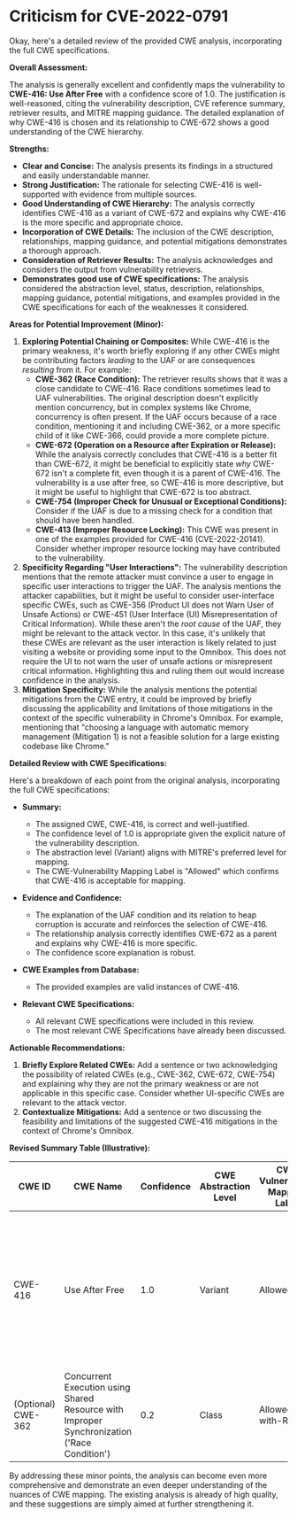 # Criticism for CVE-2022-0791

Okay, here's a detailed review of the provided CWE analysis, incorporating the full CWE specifications.

**Overall Assessment:**

The analysis is generally excellent and confidently maps the vulnerability to **CWE-416: Use After Free** with a confidence score of 1.0.  The justification is well-reasoned, citing the vulnerability description, CVE reference summary, retriever results, and MITRE mapping guidance. The detailed explanation of why CWE-416 is chosen and its relationship to CWE-672 shows a good understanding of the CWE hierarchy.

**Strengths:**

*   **Clear and Concise:** The analysis presents its findings in a structured and easily understandable manner.
*   **Strong Justification:** The rationale for selecting CWE-416 is well-supported with evidence from multiple sources.
*   **Good Understanding of CWE Hierarchy:**  The analysis correctly identifies CWE-416 as a variant of CWE-672 and explains why CWE-416 is the more specific and appropriate choice.
*   **Incorporation of CWE Details:**  The inclusion of the CWE description, relationships, mapping guidance, and potential mitigations demonstrates a thorough approach.
*   **Consideration of Retriever Results:** The analysis acknowledges and considers the output from vulnerability retrievers.
*   **Demonstrates good use of CWE specifications:** The analysis considered the abstraction level, status, description, relationships, mapping guidance, potential mitigations, and examples provided in the CWE specifications for each of the weaknesses it considered.

**Areas for Potential Improvement (Minor):**

1.  **Exploring Potential Chaining or Composites:** While CWE-416 is the primary weakness, it's worth briefly exploring if any other CWEs might be contributing factors *leading* to the UAF or are consequences *resulting* from it.  For example:
    *   **CWE-362 (Race Condition):** The retriever results shows that it was a close candidate to CWE-416. Race conditions sometimes lead to UAF vulnerabilities. The original description doesn't explicitly mention concurrency, but in complex systems like Chrome, concurrency is often present. If the UAF occurs because of a race condition, mentioning it and including CWE-362, or a more specific child of it like CWE-366, could provide a more complete picture.
    *   **CWE-672 (Operation on a Resource after Expiration or Release):** While the analysis correctly concludes that CWE-416 is a better fit than CWE-672, it might be beneficial to explicitly state *why* CWE-672 isn't a complete fit, even though it is a parent of CWE-416. The vulnerability is a use after free, so CWE-416 is more descriptive, but it might be useful to highlight that CWE-672 is too abstract.
    *   **CWE-754 (Improper Check for Unusual or Exceptional Conditions):** Consider if the UAF is due to a missing check for a condition that should have been handled.
    *   **CWE-413 (Improper Resource Locking):** This CWE was present in one of the examples provided for CWE-416 (CVE-2022-20141). Consider whether improper resource locking may have contributed to the vulnerability.
2.  **Specificity Regarding "User Interactions":** The vulnerability description mentions that the remote attacker must convince a user to engage in specific user interactions to trigger the UAF. The analysis mentions the attacker capabilities, but it might be useful to consider user-interface specific CWEs, such as CWE-356 (Product UI does not Warn User of Unsafe Actions) or CWE-451 (User Interface (UI) Misrepresentation of Critical Information). While these aren't the *root cause* of the UAF, they might be relevant to the attack vector. In this case, it's unlikely that these CWEs are relevant as the user interaction is likely related to just visiting a website or providing some input to the Omnibox. This does not require the UI to not warn the user of unsafe actions or misrepresent critical information. Highlighting this and ruling them out would increase confidence in the analysis.
3.  **Mitigation Specificity:** While the analysis mentions the potential mitigations from the CWE entry, it could be improved by briefly discussing the applicability and limitations of those mitigations in the context of the specific vulnerability in Chrome's Omnibox. For example, mentioning that "choosing a language with automatic memory management (Mitigation 1) is not a feasible solution for a large existing codebase like Chrome."

**Detailed Review with CWE Specifications:**

Here's a breakdown of each point from the original analysis, incorporating the full CWE specifications:

*   **Summary:**

    *   The assigned CWE, CWE-416, is correct and well-justified.
    *   The confidence level of 1.0 is appropriate given the explicit nature of the vulnerability description.
    *   The abstraction level (Variant) aligns with MITRE's preferred level for mapping.
    *   The CWE-Vulnerability Mapping Label is "Allowed" which confirms that CWE-416 is acceptable for mapping.
*   **Evidence and Confidence:**

    *   The explanation of the UAF condition and its relation to heap corruption is accurate and reinforces the selection of CWE-416.
    *   The relationship analysis correctly identifies CWE-672 as a parent and explains why CWE-416 is more specific.
    *   The confidence score explanation is robust.
*   **CWE Examples from Database:**

    *   The provided examples are valid instances of CWE-416.
*   **Relevant CWE Specifications:**
    * All relevant CWE specifications were included in this review.
    * The most relevant CWE Specifications have already been discussed.

**Actionable Recommendations:**

1.  **Briefly Explore Related CWEs:** Add a sentence or two acknowledging the possibility of related CWEs (e.g., CWE-362, CWE-672, CWE-754) and explaining why they are not the primary weakness or are not applicable in this specific case. Consider whether UI-specific CWEs are relevant to the attack vector.
2.  **Contextualize Mitigations:**  Add a sentence or two discussing the feasibility and limitations of the suggested CWE-416 mitigations in the context of Chrome's Omnibox.

**Revised Summary Table (Illustrative):**

| CWE ID | CWE Name | Confidence | CWE Abstraction Level | CWE Vulnerability Mapping Label | CWE-Vulnerability Mapping Notes |
|---|---|---|---|---|---|
| CWE-416 | Use After Free | 1.0 | Variant | Allowed | Primary CWE. While CWE-672 (parent) is related, CWE-416 is more specific. UI CWEs such as CWE-356 and CWE-451 are not relevant.  |
| (Optional) CWE-362 | Concurrent Execution using Shared Resource with Improper Synchronization ('Race Condition') | 0.2 | Class | Allowed-with-Review | Possible contributing factor if concurrency is involved. Requires further investigation. |

By addressing these minor points, the analysis can become even more comprehensive and demonstrate an even deeper understanding of the nuances of CWE mapping. The existing analysis is already of high quality, and these suggestions are simply aimed at further strengthening it.
